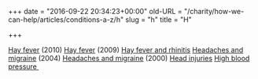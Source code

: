 +++
date = "2016-09-22 20:34:23+00:00"
old-URL = "/charity/how-we-can-help/articles/conditions-a-z/h"
slug = "h"
title = "H"

+++

[Hay fever](http://localhost/how-we-can-help-you/conditions-a-z/heading-off-hay-fever-this-summer/) (2010)
[Hay fever](http://localhost/how-we-can-help-you/conditions-a-z/hay-fever-a-homeopathic-view/) (2009)
[Hay fever and rhinitis](http://localhost/how-we-can-help-you/conditions-a-z/spring-is-in-the-air-and-the-sneezing-begins/)
[Headaches and migraine](http://localhost/how-we-can-help-you/conditions-a-z/the-preventive-role-of-homeopathy-and-the-treatment-of-headaches-and-migraine/) (2004)
[Headaches and migraine](http://localhost/how-we-can-help-you/conditions-a-z/is-it-just-a-headache/) (2000)
[Head injuries](http://localhost/how-we-can-help-you/conditions-a-z/a-little-bump-or-a-major-injury/)
[High blood pressure ](http://localhost/how-we-can-help-you/conditions-a-z/high-blood-pressure/)
